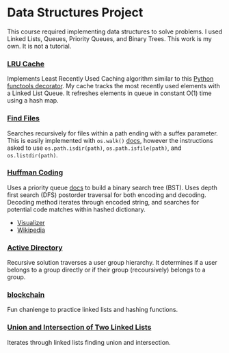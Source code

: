 # Data Structures Project

This course required implementing data structures to solve problems. I used Linked Lists, Queues, Priority Queues, and Binary Trees. This work is my own. It is not a tutorial.

### [LRU Cache](./01_lru_cache.py)

Implements Least Recently Used Caching algorithm similar to this [Python functools decorator](https://docs.python.org/3/library/functools.html#functools.lru_cache). My cache tracks the most recently used elements with a Linked List Queue. It refreshes elements in queue in constant O(1) time using a hash map.

### [Find Files](./02_find_files.py) 

Searches recursively for files within a path ending with a suffex parameter. This is easily implemented with `os.walk()` [docs](https://docs.python.org/3.8/library/os.html#os.walk), however the instructions asked to use `os.path.isdir(path)`, `os.path.isfile(path)`, and `os.listdir(path)`.

### [Huffman Coding](./03_huffman_coding.py) 
Uses a priority queue [docs](https://docs.python.org/3/library/asyncio-queue.html#priority-queue) to build a binary search tree (BST). Uses depth first search (DFS) postorder traversal for both encoding and decoding. Decoding method iterates through encoded string, and searches for potential code matches within hashed dictionary.
- [Visualizer](https://people.ok.ubc.ca/ylucet/DS/Huffman.html)
- [Wikipedia](https://en.wikipedia.org/wiki/Huffman_coding)

### [Active Directory](./04_active_directory.py)
Recursive solution traverses a user group hierarchy. It determines if a user belongs to a group directly or if their group (recoursively) belongs to a group.

### [blockchain](./05_blockchain.py)
Fun chanlenge to practice linked lists and hashing functions.

### [Union and Intersection of Two Linked Lists](./06_union_intersection.py)
Iterates through linked lists finding union and intersection.
